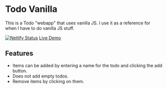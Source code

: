 # Todo Vanilla

This is a Todo "webapp" that uses vanilla JS. I use it as a reference for when I have to do vanilla JS stuff.

[![Netlify Status](https://api.netlify.com/api/v1/badges/bb313dcc-b076-45b9-b629-ca9bfb246d5f/deploy-status)](https://app.netlify.com/sites/optimistic-bartik-fdc3ed/deploys)
[Live Demo](https://optimistic-bartik-fdc3ed.netlify.app/)

## Features

* Items can be added by entering a name for the todo and clicking the add button.
* Does not add empty todos.
* Remove items by clicking on them.
